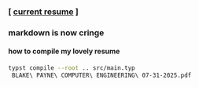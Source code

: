 ### \[ [current resume](/BLAKE%20PAYNE%20COMPUTER%20ENGINEERING%2007-31-2025.pdf) \]

### markdown is now cringe

#### how to compile my lovely resume
```bash
typst compile --root .. src/main.typ
 BLAKE\ PAYNE\ COMPUTER\ ENGINEERING\ 07-31-2025.pdf
```